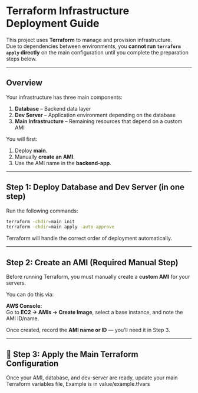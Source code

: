 # Terraform Infrastructure Deployment Guide

This project uses **Terraform** to manage and provision infrastructure.  
Due to dependencies between environments, you **cannot run `terraform apply` directly**
on the main configuration until you complete the preparation steps below.

---

## Overview

Your infrastructure has three main components:

1. **Database** – Backend data layer
2. **Dev Server** – Application environment depending on the database
3. **Main Infrastructure** – Remaining resources that depend on a custom AMI

You will first:
1. Deploy **main**.
2. Manually **create an AMI**.
3. Use the AMI name in the **backend-app**.

---

## Step 1: Deploy Database and Dev Server (in one step)

Run the following commands:

```bash
terraform -chdir=main init
terraform -chdir=main apply -auto-approve
```

Terraform will handle the correct order of deployment automatically.

---

## Step 2: Create an AMI (Required Manual Step)

Before running Terraform, you must manually create a **custom AMI** for your servers.

You can do this via:

**AWS Console:**  
  Go to **EC2 → AMIs → Create Image**, select a base instance, and note the AMI ID/name.

Once created, record the **AMI name or ID** — you’ll need it in Step 3.

---

## 🚧 Step 3: Apply the Main Terraform Configuration

Once your AMI, database, and dev-server are ready, update your
main Terraform variables file, Example is in value/example.tfvars
